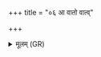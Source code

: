 +++
title = "०६ आ वातो वात्व्"

+++
<details><summary>मूलम् (GR)</summary>

+++(PSK 20.38.5)+++आ वातो वात्व् अनघः  
सर्वस्य दूतो अभिशस्तिपाः ।  
जलाषम् इत् प्र सिञ्चति  
तद् विषस्याप सिञ्चतु ॥
</details>